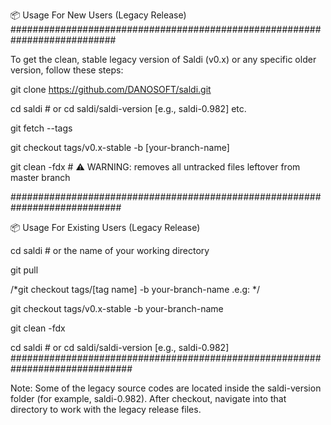 📦 Usage For New Users (Legacy Release)
###########################################################################

To get the clean, stable legacy version of Saldi (v0.x) or any specific older version, follow these steps:


git clone https://github.com/DANOSOFT/saldi.git

cd saldi  # or cd saldi/saldi-version [e.g., saldi-0.982] etc.

git fetch --tags

git checkout tags/v0.x-stable -b [your-branch-name]

git clean -fdx   # ⚠️ WARNING: removes all untracked files leftover from master branch 


############################################################################

📦 Usage For Existing Users (Legacy Release)

cd saldi  # or the name of your working directory


git pull

/*git checkout tags/[tag name] -b your-branch-name .e.g: */

git checkout tags/v0.x-stable -b your-branch-name


git clean -fdx

cd saldi  # or cd saldi/saldi-version [e.g., saldi-0.982]
##############################################################################

Note:
Some of the legacy source codes are located inside the saldi-version folder (for example, saldi-0.982).
After checkout, navigate into that directory to work with the legacy release files.
